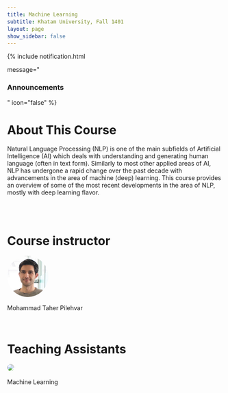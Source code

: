 ```yaml
---
title: Machine Learning
subtitle: Khatam University, Fall 1401
layout: page
show_sidebar: false
---
```


{% include notification.html

message="
### Announcements
" 
icon="false"
%}

# About This Course

Natural Language Processing (NLP) is one of the main subfields of Artificial Intelligence (AI) which deals with understanding and generating human language (often in text form). Similarly to most other applied areas of AI, NLP has undergone a rapid change over the past decade with advancements in the area of machine (deep) learning. This course provides an overview of some of the most recent developments in the area of NLP, mostly with deep learning flavor.


<div class="container">
 <br><br>
 
 <div class="columns is-multiline">            
  <div class="column is-desktop is-half-desktop is-one-third-widescreen">
   <h1>
    Course instructor
   </h1>
   <div class="columns is-multiline">
    <div class="column is-6 has-text-centered">
     <img src="assets/img/taher.jpg" height="auto" width="96" style="border-radius:100%">
     <p class="subtitle is-5">Mohammad Taher Pilehvar</p>
    </div>
   </div>
  </div>
 </div>
 
 <br>
 
 <div class="columns is-multiline">        
 
  <div class="column is-desktop is-half-widescreen">
   <h1>
    Teaching Assistants
   </h1>
   <div class="columns is-multiline">
    <div class="column is-3 has-text-centered">
     <img src="assets/img/kave.jpg" height="auto" width="96" style="border-radius:100%">
     <p class="subtitle is-5">Machine Learning</p>
    </div>
   </div>
   </div>
   </div>
   
   <br><br><br><br>
 
</div>
